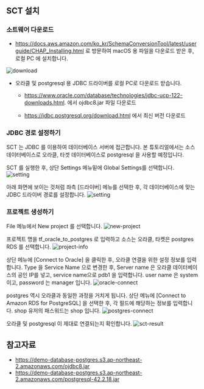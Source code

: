 ## SCT 설치 ##

### 소트웨어 다운로드 ###

* https://docs.aws.amazon.com/ko_kr/SchemaConversionTool/latest/userguide/CHAP_Installing.html 로 방문하여 macOS 용 파일을 다운로드 받은 후, 로컬 PC 에 설치합니다.

![download](https://github.com/gnosia93/postgres-terraform/blob/main/dms/images/sct-download.png)


* 오라클 및 postgresql 용 JDBC 드라이버를 로컬 PC로 다운로드 받습니다.

  - https://www.oracle.com/database/technologies/jdbc-ucp-122-downloads.html. 에서 ojdbc8.jar 파일 다운로드

  - https://jdbc.postgresql.org/download.html 에서 최신 버전 다운로드

    

### JDBC 경로 설정하기 ###

SCT 는 JDBC 를 이용하여 데이터베이스 서버에 접근합니다. 본 튜토리얼에서는 소스 데이터베이스로 오라클, 타겟 데이터베이스로 postgresql 을 사용할 예정입니다. 

SCT 를 실행한 후, 상단 Settings 메뉴밑에 Global Settings를 선택합니다. 
![setting](https://github.com/gnosia93/postgres-terraform/blob/main/dms/images/sct-jdbc-setting.png)

아래 화면에 보이는 것처럼 좌측 [드라이버] 메뉴를 선택한 후, 각 데이터베이스에 맞는 JDBC 드라이버 경로를 설정합니다. 
![setting](https://github.com/gnosia93/postgres-terraform/blob/main/dms/images/sct-jdbc-driver.png)


### 프로젝트 생성하기 ###

File 메뉴에서 New project 를 선택합니다. 
![new-project](https://github.com/gnosia93/postgres-terraform/blob/main/dms/images/sct-new-create.png)

프로젝트 명을 tf_oracle_to_postgres 로 입력하고 소스는 오라클, 타켓은 postgres RDS 를 선택합니다. 
![project-info](https://github.com/gnosia93/postgres-terraform/blob/main/dms/images/sct-new-project.png)

상단 메뉴에 [Connect to Oracle] 을 클릭한 후, 오라클 연결을 위한 설정 정보를 입력합니다. Type 을 Service Name 으로 변경한 후, Server name 은 오라클 데이터베이스의 공인 IP를 넣고, service name으로 pdb1 을 입력합니다. user name 은 system 이고, password 는 manager 입니다.
![oracle-connect](https://github.com/gnosia93/postgres-terraform/blob/main/dms/images/sct-oracle-connect.png)

postgres 역시 오라클과 동일한 과정을 거치게 됩니다. 상단 메뉴에 [Connect to Amazon RDS for PostgreSQL] 을 선택한 후, 각 필드에 해당하는 정보를 입력합니다.
shop 유저의 패스워드는 shop 입니다. 
![postgres-connect](https://github.com/gnosia93/postgres-terraform/blob/main/dms/images/sct-postgres-connect.png)

오라클 및 postgresql 이 제대로 연결되는지 확인합니다. 
![sct-result](https://github.com/gnosia93/postgres-terraform/blob/main/dms/images/sct-connect-result.png)


## 참고자료 ##

- https://demo-database-postgres.s3.ap-northeast-2.amazonaws.com/ojdbc8.jar
- https://demo-database-postgres.s3.ap-northeast-2.amazonaws.com/postgresql-42.2.18.jar

